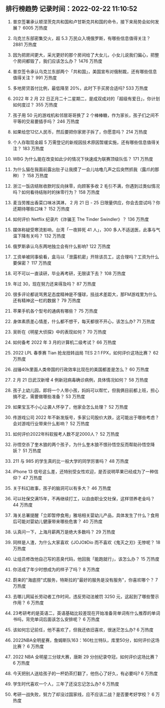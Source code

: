 
## 排行榜趋势 记录时间：2022-02-22 11:10:52
  
  1. 普京签署承认顿涅茨克共和国和卢甘斯克共和国的命令，接下来局势会如何发展？ 6005 万热度
    
  2. 乌克兰东部密集交火，超 5.3 万民众入境俄罗斯，有哪些信息值得关注？ 2881 万热度
    
  3. 因为把房间更大，采光更好的那个房间给了大女儿，小女儿说我们偏心，把整个房间都毁了，我们应该怎么办？ 1476 万热度
    
  4. 普京签令承认乌克兰东部两个「共和国」，美国宣布对俄制裁，还有哪些信息值得关注？ 991 万热度
    
  5. 多地房贷首付比例，最低降至 20%，此时下手买房合适吗? 533 万热度
    
  6. 2022 年 2 月 22 日正月二十二星期二，是成双成对的「超级有爱日」，你计划如何度过？ 355 万热度
    
  7. 孩子用 50 元的游戏机和邻居哥哥换了 2 个棒棒糖，作为家长，孩子们之间不平等的交易要插手吗？ 246 万热度
    
  8. 如果给您12亿人民币，然后要把你家房子拆了，你愿意吗？ 214 万热度
    
  9. 个人存取现金超 5 万需登记的新规因技术原因暂缓实施，还有哪些信息值得关注？ 183 万热度
    
  10. WBG 为什么能在改变如此少的情况下快速成为联赛顶级队伍？ 171 万热度
    
  11. 为什么猫在我面前露出肚子让我摸了一会儿咕噜几声之后突然抓我（露爪的那种）？ 158 万热度
    
  12. 浙江一饭店结账收款时反向抹零，向顾客多收 2 毛引不满，你遇到过类似情况吗？如何看待结账时的抹零行为？ 158 万热度
    
  13. 麦当劳推出香菜口味冰淇淋， 2 月 21 日 - 25 日限量供应，你会去尝试吗？你还期待哪些口味？ 152 万热度
    
  14. 如何评价 Netflix 纪录片《诈骗王 The Tinder Swindler》？ 136 万热度
    
  15. 媒体称疑受寒流影响，台湾「一夜猝死 41 人」，300 多人不适送医，此事与气温下降有关吗？ 132 万热度
    
  16. 俄罗斯承认乌东两地独立会有什么影响? 122 万热度
    
  17. 工资单被同事偷看，盒马以「泄露机密」开除该员工，这合理吗？工资为什么要保密？ 117 万热度
    
  18. 可不可以一直读研，毕业再考研，无限读下去？ 108 万热度
    
  19. 年过 30，现在努力还来得及吗？ 87 万热度
    
  20. 很多评论都说骂男足态度精神是不懂球，技战术差距大，那FM游戏里为什么还有精神这一栏的数据？ 79 万热度
    
  21. 苹果手机各个型号的通病有哪些？ 75 万热度
    
  22. 身体素质差心情差，什么都不想干，每天都很不开心，该怎么办? 71 万热度
    
  23. 吴昕在《明星大侦探》中的表现如何？ 70 万热度
    
  24. 如何备考 2022 年 3 月的计算机二级考试？ 66 万热度
    
  25. 2022 LPL 春季赛 Tian 抢龙扭转战局 TES 2:1 FPX，如何评价这场比赛？ 62 万热度
    
  26. 战锤40k里面人类帝国的行政效率比现在的美国都差是怎么？ 60 万热度
    
  27. 2 月 21 日武汉新增 4 例新冠病毒确诊病例，具体情况如何？ 58 万热度
    
  28. 孩子上幼儿园，即将一个人带小孩，妈妈可以帮忙，但我俩目前都上班，担心搞不定，需要做哪些准备？ 53 万热度
    
  29. 如果宝玉不小心让袭人怀孕了，他家会怎么处理？ 52 万热度
    
  30. 传游戏公司 2022 年不新发版号，多家公司股价大跌，这可能出于哪些考虑？会对游戏行业带来什么影响？ 52 万热度
    
  31. 如何评价2022年科软报考人数不足2000人？ 52 万热度
    
  32. 孙悟空杀了奎木狼的两个孩子，为什么奎木狼不恨孙悟空反而帮助孙悟空降妖？ 51 万热度
    
  33. 211 与 985 的学生真的比一般大学的同学厉害吗？ 48 万热度
    
  34. iPhone 13 信号这么差，还特别受女性欢迎，是否说明苹果已经成为了一种信仰？ 47 万热度
    
  35. 关于科幻故事，孩子的脑洞可以有多大？ 46 万热度
    
  36. 可以社保交满15年，不再继续打工，以自由职业交社保，这样领养老金吗？ 44 万热度
    
  37. 海关总署提醒「立即暂停食用」雅培相关婴幼儿产品，具体发生了什么？食用后可能对婴幼儿健康带来哪些危害？ 40 万热度
    
  38. 认真问一下，上海月薪两万是绝大多数吗？ 29 万热度
    
  39. 同样是人渣，为什么大家喜欢《JOJO》Dio 而不喜欢《鬼灭之刃》无惨呢？ 18 万热度
    
  40. 让组员修改他自己写的恶臭代码，他回我「能跑就行」，该怎么办？ 15 万热度
    
  41. 你活成了年少时想成为的样子了吗？ 8 万热度
    
  42. 蔚来的"海底捞"式服务，特斯拉的"最好的服务是没有服务"，你喜欢哪个？ 7 万热度
    
  43. 去哪儿网延长劳动者工作时间，违反劳动法被罚 3250 元，这起到了哪些警示作用？ 6 万热度
    
  44. 23考研考的是英语二，英语基础比较差现在开始准备背单词有什么推荐的单词书吗，背完单词后面该怎么安排呢？ 6 万热度
    
  45. 该如何忘记前任，他不喜欢了，但我还依旧喜欢，很迷茫怎么办? 6 万热度
    
  46. 2022NBA全明星赛，詹姆斯队163：160杜兰特队，库里50分，如何评价这场比赛？ 6 万热度
    
  47. 2022 NBA 全明星三分球大赛，唐斯 29 分创纪录夺冠，如何评价这场比赛？ 6 万热度
    
  48. 今天把别人送给孩子的一杯奶茶打翻了，他伤心了好久，有必要吗? 6 万热度
    
  49. 学生时代喜欢一个人，三年了还没忘记怎么办? 6 万热度
    
  50. 考研一战失败，努力了却没过国家线，应不应该二战？是否要考好学校？ 6 万热度
    